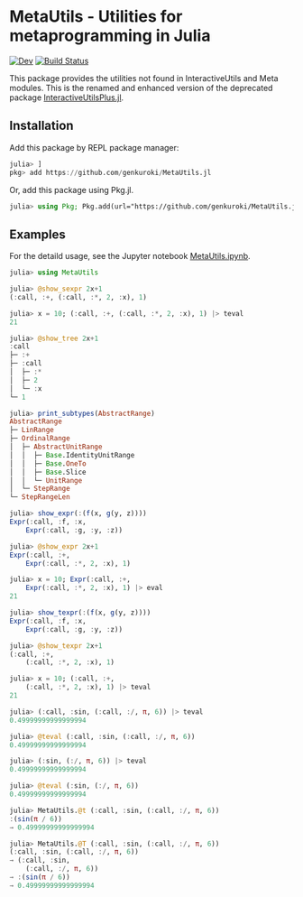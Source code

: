 # MetaUtils - Utilities for metaprogramming in Julia

<!--
[![Stable](https://img.shields.io/badge/docs-stable-blue.svg)](https://genkuroki.github.io/MetaUtils.jl/stable)
-->
[![Dev](https://img.shields.io/badge/docs-dev-blue.svg)](https://genkuroki.github.io/MetaUtils.jl/dev)
[![Build Status](https://travis-ci.com/genkuroki/MetaUtils.jl.svg?branch=master)](https://travis-ci.com/genkuroki/MetaUtils.jl)

This package provides the utilities not found in InteractiveUtils and Meta modules.  This is the renamed and enhanced version of the deprecated package [InteractiveUtilsPlus.jl](https://github.com/genkuroki/InteractiveUtilsPlus.jl).

## Installation

Add this package by REPL package manager:

```julia
julia> ]
pkg> add https://github.com/genkuroki/MetaUtils.jl
```

Or, add this package using Pkg.jl.

```julia
julia> using Pkg; Pkg.add(url="https://github.com/genkuroki/MetaUtils.jl")
```

## Examples

For the detaild usage, see the Jupyter notebook [MetaUtils.ipynb](https://nbviewer.jupyter.org/github/genkuroki/MetaUtils.jl/blob/master/MetaUtils.ipynb).

```julia
julia> using MetaUtils
```

```julia
julia> @show_sexpr 2x+1
(:call, :+, (:call, :*, 2, :x), 1)
```

```julia
julia> x = 10; (:call, :+, (:call, :*, 2, :x), 1) |> teval
21
```

```julia
julia> @show_tree 2x+1
:call
├─ :+
├─ :call
│  ├─ :*
│  ├─ 2
│  └─ :x
└─ 1
```

```julia
julia> print_subtypes(AbstractRange)
AbstractRange
├─ LinRange
├─ OrdinalRange
│  ├─ AbstractUnitRange
│  │  ├─ Base.IdentityUnitRange
│  │  ├─ Base.OneTo
│  │  ├─ Base.Slice
│  │  └─ UnitRange
│  └─ StepRange
└─ StepRangeLen
```

```julia
julia> show_expr(:(f(x, g(y, z))))
Expr(:call, :f, :x, 
    Expr(:call, :g, :y, :z))
```

```julia
julia> @show_expr 2x+1
Expr(:call, :+, 
    Expr(:call, :*, 2, :x), 1)
```

```julia
julia> x = 10; Expr(:call, :+, 
    Expr(:call, :*, 2, :x), 1) |> eval
21
```

```julia
julia> show_texpr(:(f(x, g(y, z))))
Expr(:call, :f, :x, 
    Expr(:call, :g, :y, :z))
```

```julia
julia> @show_texpr 2x+1
(:call, :+, 
    (:call, :*, 2, :x), 1)
```

```julia
julia> x = 10; (:call, :+, 
    (:call, :*, 2, :x), 1) |> teval
21
```

```julia
julia> (:call, :sin, (:call, :/, π, 6)) |> teval
0.49999999999999994
```

```julia
julia> @teval (:call, :sin, (:call, :/, π, 6))
0.49999999999999994
```

```julia
julia> (:sin, (:/, π, 6)) |> teval
0.49999999999999994
```

```julia
julia> @teval (:sin, (:/, π, 6))
0.49999999999999994
```

```julia
julia> MetaUtils.@t (:call, :sin, (:call, :/, π, 6))
:(sin(π / 6))
→ 0.49999999999999994
```

```julia
julia> MetaUtils.@T (:call, :sin, (:call, :/, π, 6))
(:call, :sin, (:call, :/, π, 6))
→ (:call, :sin, 
    (:call, :/, π, 6))
→ :(sin(π / 6))
→ 0.49999999999999994
```
